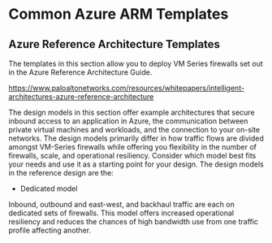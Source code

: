 # Common Azure ARM Templates

## Azure Reference Architecture Templates

The templates in this section allow you to deploy VM Series firewalls set out in the Azure Reference Architecture Guide. 

<https://www.paloaltonetworks.com/resources/whitepapers/intelligent-architectures-azure-reference-architecture>

The design models in this section offer example architectures that secure inbound access to an application in Azure, the communication between private virtual machines and workloads, and the connection to your on-site networks.
The design models primarily differ in how traffic flows are divided amongst VM-Series firewalls while offering you flexibility in the number of firewalls, scale, and operational resiliency. Consider which model best fits your needs and use it as a starting point for your design. The design models in the reference design are the:


* Dedicated model

Inbound, outbound and east-west, and backhaul traffic are each on dedicated sets of firewalls. This model offers increased operational resiliency and reduces the chances of high bandwidth use from one traffic profile affecting another.
